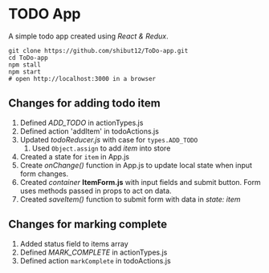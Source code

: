 # TODO App

A simple todo app created using _React & Redux_.

```shell
git clone https://github.com/shibut12/ToDo-app.git
cd ToDo-app
npm stall
npm start
# open http://localhost:3000 in a browser
```

## Changes for adding todo item

1. Defined _ADD_TODO_ in actionTypes.js
2. Defined action 'addItem' in todoActions.js
3. Updated _todoReducer.js_ with case for `types.ADD_TODO`
    1. Used `Object.assign` to add _item_ into store
5. Created a state for `item` in App.js
6. Create _onChange()_ function in App.js to update local state when input form changes.
7. Created _container_ __ItemForm.js__ with input fields and submit button. Form uses methods passed in props to act on data.
8. Created _saveItem()_ function to submit form with data in _state: item_

## Changes for marking complete

1. Added status field to items array 
2. Defined _MARK_COMPLETE_ in actionTypes.js
3. Defined action `markComplete` in todoActions.js
 
 
